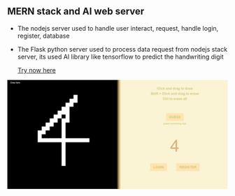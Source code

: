 ## MERN stack and AI web server

- The nodejs server used to handle user interact, request, handle login, register, database
- The Flask python server used to process data request from nodejs stack server, its used AI library like tensorflow to predict the handwriting digit

  <a href="https://hrwebserver.onrender.com/">Try now here</a>

<img src="/Showcase/hr.png" alt="v">
